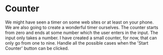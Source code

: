# Counter

We might have seen a timer on some web sites or at least on your phone. We are also going to create a wonderful timer
ourselves.
The counter starts from zero and ends at some number which the user enters in the input. The input only takes a number.
I have created a small counter, for now, that can only go from one to nine. Handle all the possible cases when the 
'Start Counter' button can be clicked.
